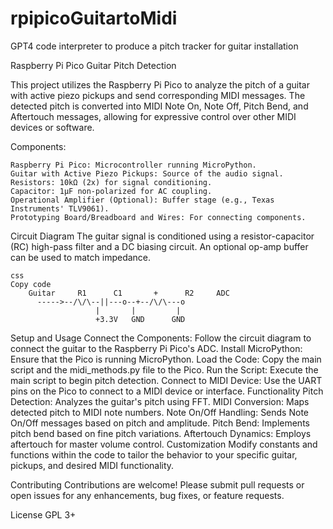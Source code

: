 # rpipicoGuitartoMidi
GPT4 code interpreter to produce a pitch tracker for guitar installation


Raspberry Pi Pico Guitar Pitch Detection

This project utilizes the Raspberry Pi Pico to analyze the pitch of a guitar with active piezo pickups and send corresponding MIDI messages. The detected pitch is converted into MIDI Note On, Note Off, Pitch Bend, and Aftertouch messages, allowing for expressive control over other MIDI devices or software.

Components:

    Raspberry Pi Pico: Microcontroller running MicroPython.
    Guitar with Active Piezo Pickups: Source of the audio signal.
    Resistors: 10kΩ (2x) for signal conditioning.
    Capacitor: 1μF non-polarized for AC coupling.
    Operational Amplifier (Optional): Buffer stage (e.g., Texas Instruments' TLV9061).
    Prototyping Board/Breadboard and Wires: For connecting components.

Circuit Diagram
    The guitar signal is conditioned using a resistor-capacitor (RC) high-pass filter and a DC biasing circuit. An optional op-amp buffer can be used to match impedance.


    css
    Copy code
        Guitar     R1      C1       +      R2     ADC
          ----->--/\/\--||---o--+--/\/\---o
                       |       |         |
                       +3.3V   GND      GND
Setup and Usage
Connect the Components: Follow the circuit diagram to connect the guitar to the Raspberry Pi Pico's ADC.
Install MicroPython: Ensure that the Pico is running MicroPython.
Load the Code: Copy the main script and the midi_methods.py file to the Pico.
Run the Script: Execute the main script to begin pitch detection.
Connect to MIDI Device: Use the UART pins on the Pico to connect to a MIDI device or interface.
Functionality
Pitch Detection: Analyzes the guitar's pitch using FFT.
MIDI Conversion: Maps detected pitch to MIDI note numbers.
Note On/Off Handling: Sends Note On/Off messages based on pitch and amplitude.
Pitch Bend: Implements pitch bend based on fine pitch variations.
Aftertouch Dynamics: Employs aftertouch for master volume control.
Customization
Modify constants and functions within the code to tailor the behavior to your specific guitar, pickups, and desired MIDI functionality.

Contributing
Contributions are welcome! Please submit pull requests or open issues for any enhancements, bug fixes, or feature requests.

License
GPL 3+
